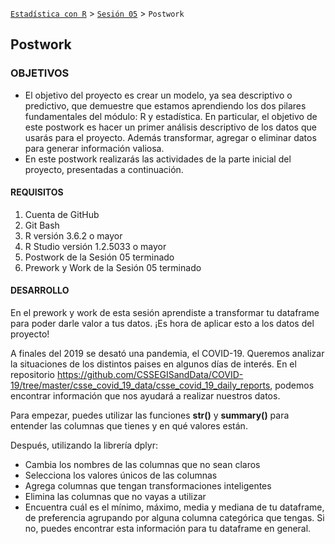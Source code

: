 [`Estadística con R`](../../Readme.md) > [`Sesión 05`](../Readme.md) > `Postwork`  

## Postwork

### OBJETIVOS

- El objetivo del proyecto es crear un modelo, ya sea descriptivo o predictivo, que demuestre que estamos aprendiendo los dos pilares fundamentales del módulo: R y estadística. En particular, el objetivo de este postwork es hacer un primer análisis descriptivo de los datos que usarás para el proyecto. Además transformar, agregar o eliminar datos para generar información valiosa.  
- En este postwork realizarás las actividades de la parte inicial del proyecto, presentadas a continuación.

#### REQUISITOS

1. Cuenta de GitHub  
2. Git Bash  
3. R versión 3.6.2 o mayor                                
4. R Studio versión 1.2.5033 o mayor   
5. Postwork de la Sesión 05 terminado  
6. Prework y Work de la Sesión 05 terminado  

#### DESARROLLO

En el prework y work de esta sesión aprendiste a transformar tu dataframe para poder darle valor a tus datos. ¡Es hora de aplicar esto a los datos del proyecto!  

A finales del 2019 se desató una pandemia, el COVID-19. Queremos analizar la situaciones de los distintos paises en algunos días de interés. En el repositorio https://github.com/CSSEGISandData/COVID-19/tree/master/csse_covid_19_data/csse_covid_19_daily_reports, podemos encontrar información que nos ayudará a realizar nuestros datos.

Para empezar, puedes utilizar las funciones **str()** y **summary()** para entender las columnas que tienes y en qué valores están.    

Después, utilizando la librería dplyr:  
* Cambia los nombres de las columnas que no sean claros  
* Selecciona los valores únicos de las columnas  
* Agrega columnas que tengan transformaciones inteligentes  
* Elimina las columnas que no vayas a utilizar  
* Encuentra cuál es el mínimo, máximo, media y mediana de tu dataframe, de preferencia agrupando por alguna columna categórica que tengas. Si no, puedes encontrar esta información para tu dataframe en general.  

